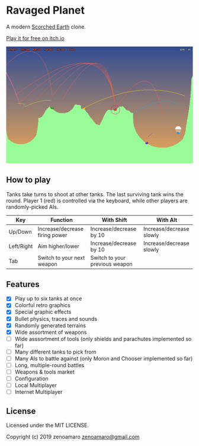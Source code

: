 # Ravaged Planet

A modern [Scorched Earth](https://en.wikipedia.org/wiki/Scorched_Earth_(video_game)) clone.

[Play it for free on itch.io](https://pastry.itch.io/ravaged-planet)

![A screenshot of the game](docs/screenshot.png)

## How to play

Tanks take turns to shoot at other tanks. The last surviving tank wins the round. Player 1 (red) is controlled via the keyboard, while other players are randomly-picked AIs.

| Key | Function | With Shift | With Alt |
|-|-|-|-|
| Up/Down | Increase/decrease firing power | Increase/decrease by 10 | Increase/decrease slowly |
| Left/Right | Aim higher/lower | Increase/decrease by 10 | Increase/decrease slowly |
| Tab | Switch to your next weapon | Switch to your previous weapon | |

## Features

- [X] Play up to six tanks at once
- [X] Colorful retro graphics
- [X] Special graphic effects
- [X] Bullet physics, traces and sounds
- [X] Randomly generated terrains
- [X] Wide assortment of weapons
- [ ] Wide asssortment of tools (only shields and parachutes implemented so far)
- [ ] Many different tanks to pick from
- [ ] Many AIs to battle against (only Moron and Chooser implemented so far)
- [ ] Long, multiple-round battles
- [ ] Weapons & tools market
- [ ] Configuration
- [ ] Local Multiplayer
- [ ] Internet Multiplayer

## License

Licensed under the MIT LICENSE.

Copyright (c) 2019 zenoamaro <zenoamaro@gmail.com>
